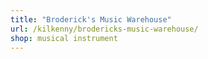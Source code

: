 ```yaml
---
title: "Broderick's Music Warehouse"
url: /kilkenny/brodericks-music-warehouse/
shop: musical instrument
---
```

